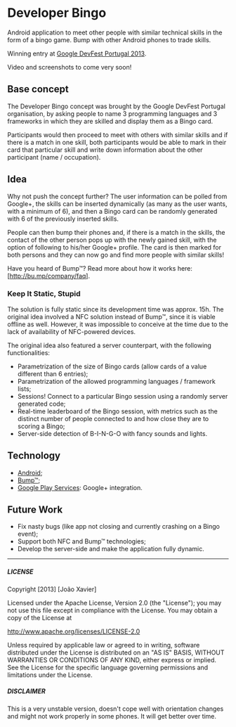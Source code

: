 Developer Bingo
===============

Android application to meet other people with similar technical skills in the form of a bingo game.
Bump with other Android phones to trade skills.

Winning entry at [Google DevFest Portugal 2013].

Video and screenshots to come very soon!

##  Base concept

The Developer Bingo concept was brought by the Google DevFest Portugal organisation, by asking people to name 3 programming languages and 3 frameworks in which they are skilled and display them as a Bingo card.

Participants would then proceed to meet with others with similar skills and if there is a match in one skill, both participants would be able to mark in their card that particular skill and write down information about the other participant (name / occupation).

## Idea

Why not push the concept further? The user information can be polled from Google+, the skills can be inserted dynamically (as many as the user wants, with a minimum of 6), and then a Bingo card can be randomly generated with 6 of the previously inserted skills.

People can then bump their phones and, if there is a match in the skills, the contact of the other person pops up with the newly gained skill, with the option of following to his/her Google+ profile. The card is then marked for both persons and they can now go and find more people with similar skills!


Have you heard of Bump™? Read more about how it works here: [http://bu.mp/company/faq].

### Keep It Static, Stupid

The solution is fully static since its development time was approx. 15h. The original idea involved a NFC solution instead of Bump™, since it is viable offline as well. However, it was impossible to conceive at the time due to the lack of availability of NFC-powered devices.

The original idea also featured a server counterpart, with the following functionalities:

  - Parametrization of the size of Bingo cards (allow cards of a value different than 6 entries);
  - Parametrization of the allowed programming languages / framework lists;
  - Sessions! Connect to a particular Bingo session using a randomly server generated code;
  - Real-time leaderboard of the Bingo session, with metrics such as the distinct number of people connected to and how close they are to scoring a Bingo;
  - Server-side detection of B-I-N-G-O with fancy sounds and lights.


## Technology

  - [Android];
  - [Bump™];
  - [Google Play Services]: Google+ integration.

## Future Work

  - Fix nasty bugs (like app not closing and currently crashing on a Bingo event);  
  - Support both NFC and Bump™ technologies;
  - Develop the server-side and make the application fully dynamic.


-------------------------


##### LICENSE

Copyright [2013] [João Xavier]

   Licensed under the Apache License, Version 2.0 (the "License");
   you may not use this file except in compliance with the License.
   You may obtain a copy of the License at

   http://www.apache.org/licenses/LICENSE-2.0

   Unless required by applicable law or agreed to in writing, software
   distributed under the License is distributed on an "AS IS" BASIS,
   WITHOUT WARRANTIES OR CONDITIONS OF ANY KIND, either express or implied.
   See the License for the specific language governing permissions and
   limitations under the License.


##### DISCLAIMER

This is a very unstable version, doesn't cope well with orientation changes and might not work properly in some phones. It will get better over time.

[Android]: http://developer.android.com
[Bump™]: http://bu.mp/company/api
[Google Play Services]: https://developers.google.com/+/mobile/android/
[http://bu.mp/company/faq]: [http://bu.mp/company/faq]
[Google DevFest Portugal 2013]: http://gdgpt.blogspot.pt/p/blog-page.html
